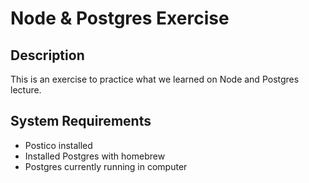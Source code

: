 # Node & Postgres Exercise

## Description

This is an exercise to practice what we learned on Node and Postgres lecture.

## System Requirements

* Postico installed
* Installed Postgres with homebrew
* Postgres currently running in computer

